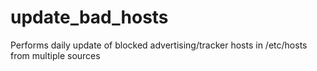 # update_bad_hosts
Performs daily update of blocked advertising/tracker hosts in /etc/hosts from multiple sources

